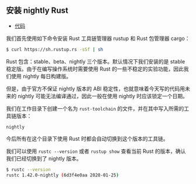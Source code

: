 ## 安装 nightly Rust

- [代码][code]

我们首先使用如下命令安装 Rust 工具链管理器 rustup 和 Rust 包管理器 cargo：

```bash
$ curl https://sh.rustup.rs -sSf | sh
```

Rust 包含：stable、beta、nightly 三个版本。默认情况下我们安装的是 stable 稳定版。由于在编写操作系统时需要使用 Rust 的一些不稳定的实验功能，因此我们使用 nightly 每日构建版。

但是，由于官方不保证 nightly 版本的 ABI 稳定性，也就意味着今天写的代码用未来的 nightly 可能无法编译通过，因此一般在使用 nightly 时应该锁定一个日期。

我们在工作目录下创建一个名为 `rust-toolchain` 的文件，并在其中写入所需的工具链版本：

```
nightly
```

今后所有在这个目录下使用 Rust 时都会自动切换到这个版本的工具链。

我们可以使用 `rustc --version` 或者 `rustup show` 查看当前 Rust 的版本，确认我们已经切换到了 nightly 版本。

```bash
$ rustc --version
rustc 1.42.0-nightly (6d3f4e0aa 2020-01-25)
```

[code]: https://github.com/rcore-os/rCore_tutorial/tree/ch1-pa4
